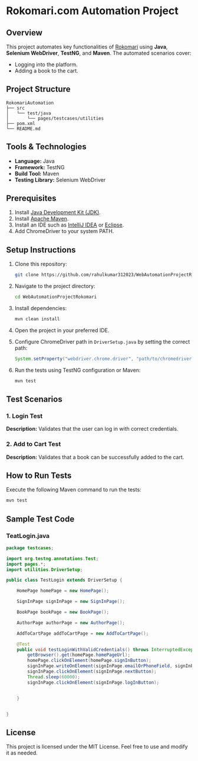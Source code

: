 # Rokomari.com Automation Project

## Overview
This project automates key functionalities of [Rokomari](https://www.rokomari.com/book) using **Java**, **Selenium WebDriver**, **TestNG**, and **Maven**. The automated scenarios cover:
- Logging into the platform.
- Adding a book to the cart.

## Project Structure
```
RokomariAutomation
├── src
│   └── test/java
│       └── pages/testcases/utilities
├── pom.xml
└── README.md
```

## Tools & Technologies
- **Language:** Java
- **Framework:** TestNG
- **Build Tool:** Maven
- **Testing Library:** Selenium WebDriver

## Prerequisites
1. Install [Java Development Kit (JDK)](https://www.oracle.com/java/technologies/javase-downloads.html).
2. Install [Apache Maven](https://maven.apache.org/install.html).
3. Install an IDE such as [IntelliJ IDEA](https://www.jetbrains.com/idea/) or [Eclipse](https://www.eclipse.org/).
4. Add ChromeDriver to your system PATH.
   
## Setup Instructions
1. Clone this repository:
   ```bash
   git clone https://github.com/rahulkumar312023/WebAutomationProjectRokomari.git
   ```
2. Navigate to the project directory:
   ```bash
   cd WebAutomationProjectRokomari
   ```
3. Install dependencies:
   ```bash
   mvn clean install
   ```
4. Open the project in your preferred IDE.
   
6. Configure ChromeDriver path in `DriverSetup.java` by setting the correct path:
   ```java
   System.setProperty("webdriver.chrome.driver", "path/to/chromedriver");
   ```
7. Run the tests using TestNG configuration or Maven:
   ```bash
   mvn test
   ```

## Test Scenarios

### 1. Login Test
**Description:** Validates that the user can log in with correct credentials.

### 2. Add to Cart Test
**Description:** Validates that a book can be successfully added to the cart.

## How to Run Tests
Execute the following Maven command to run the tests:
```bash
mvn test
```

## Sample Test Code
### TeatLogin.java
```java
package testcases;

import org.testng.annotations.Test;
import pages.*;
import utilities.DriverSetup;

public class TestLogin extends DriverSetup {

    HomePage homePage = new HomePage();

    SignInPage signInPage = new SignInPage();

    BookPage bookPage = new BookPage();

    AuthorPage authorPage = new AuthorPage();

    AddToCartPage addToCartPage = new AddToCartPage();

    @Test
    public void testLoginWithValidCredentials() throws InterruptedException {
        getBrowser().get(homePage.homePageUrl);
        homePage.clickOnElement(homePage.signInButton);
        signInPage.writeOnElement(signInPage.emailOrPhoneField, signInPage.email);
        signInPage.clickOnElement(signInPage.nextButton);
        Thread.sleep(60000);
        signInPage.clickOnElement(signInPage.logInButton);


    }


}
```

## License
This project is licensed under the MIT License. Feel free to use and modify it as needed.
